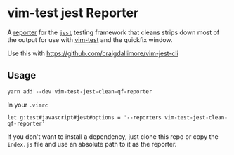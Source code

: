 # vim-test jest Reporter

A [reporter](https://facebook.github.io/jest/docs/en/configuration.html#reporters-array-modulename-modulename-options)
for the [`jest`](https://facebook.github.io/jest/) testing framework that cleans
strips down most of the output for use with [vim-test](https://github.com/janko-m/vim-test)
and the quickfix window.

Use this with https://github.com/craigdallimore/vim-jest-cli

## Usage

```
yarn add --dev vim-test-jest-clean-qf-reporter
```

In your `.vimrc`

```
let g:test#javascript#jest#options = '--reporters vim-test-jest-clean-qf-reporter'
```

If you don't want to install a dependency, just clone this repo or copy the
`index.js` file and use an absolute path to it as the reporter.
